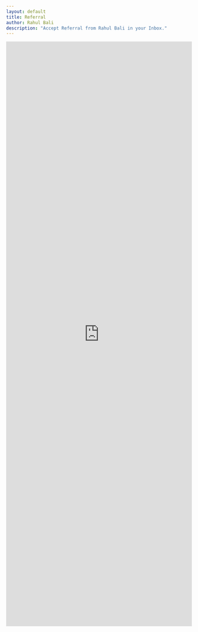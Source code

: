 ```yaml
---
layout: default
title: Referral
author: Rahul Bali
description: "Accept Referral from Rahul Bali in your Inbox."
---
```


<!-- [Visit this link for Referrals](https://forms.gle/6rd9nnUGcg8tSmtA7){:target="_blank" rel="noopener"} -->


<iframe src="https://docs.google.com/forms/d/e/1FAIpQLScv3shIYEJ0NmV7Ja5p9DqFnWse0jpIoAogQjOTlZCrJRmMsw/viewform?embedded=true" width="100%" height="1587" frameborder="0" marginheight="0" marginwidth="0">Loading…</iframe>

